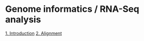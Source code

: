 # Genome informatics / RNA-Seq analysis

[1. Introduction](https://markozecevic.github.io/etfgenomics/01Introduction.slides.html#/)
[2. Alignment](https://markozecevic.github.io/etfgenomics/02Alignment.slides.html#/)